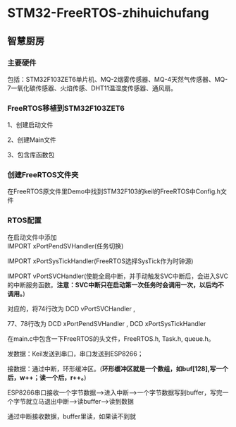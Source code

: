 # STM32-FreeRTOS-zhihuichufang
## 智慧厨房

###  主要硬件
包括：STM32F103ZET6单片机、MQ-2烟雾传感器、MQ-4天然气传感器、MQ-7一氧化碳传感器、火焰传感、DHT11温湿度传感器、通风扇。

###  FreeRTOS移植到STM32F103ZET6
1、创建启动文件

2、创建Main文件

3、包含库函数包
###  创建FreeRTOS文件夹
在FreeRTOS原文件里Demo中找到STM32F103的keil的FreeRTOS中Config.h文件
###  RTOS配置
在启动文件中添加  
IMPORT xPortPendSVHandler(任务切换)

IMPORT xPortSysTickHandler(FreeRTOS选择SysTick作为时钟源)

IMPORT vPortSVCHandler(使能全局中断，并手动触发SVC中断后，会进入SVC的中断服务函数。**注意：SVC中断只在启动第一次任务时会调用一次，以后均不调用。**)

对应的，将74行改为   DCD  vPortSVCHandler   ,

77、78行改为    DCD     xPortPendSVHandler  , DCD     xPortSysTickHandler 

在main.c中包含一下FreeRTOS的头文件，FreeRTOS.h, Task.h, queue.h。

发数据：Keil发送到串口，串口发送到ESP8266；

接数据：通过中断，环形缓冲区。(**环形缓冲区就是一个数组，如buf[128],写一个后，w++；读一个后，r++。**)

ESP8266串口接收一个字节数据-->进入中断-->一个字节数据写到buffer，写完一个字节就立马退出中断-->读buffer-->读到数据

通过中断接收数据，buffer里读，如果读不到就

